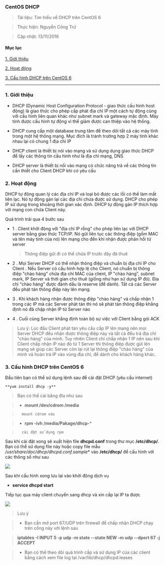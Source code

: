 ### CentOS DHCP

> Tài liệu: Tìm hiểu về DHCP trên CentOS 6

> Thực hiện: Nguyễn Công Trứ

> Cập nhật: 13/11/2016

#### Mục lục

[1. Giới thiệu](#1)

[2. Hoạt động](#2)

[3. Cấu hình DHCP trên CentOS 6](#3)

---

<a name="1"></a>
### 1. Giới thiệu

- DHCP (Dynamic Host Configuration Protocol - giao thức cấu hình host động) là giao thức cho phép cấp phát địa chỉ IP một cách tự động cùng với cấu hình liên quan khác như subnet mark và gateway mặc định. Máy tính được cấu hình tự động vì thế giảm được can thiệp vào hệ thống.

- DHCP cung cấp một database trung tâm để theo dõi tất cả các máy tính trong một hệ thống mạng. Mục đích là tránh trường hợp 2 máy tính khác nhau lại có chung 1 địa chỉ IP

- DHCP client là thiết bị nói vào mạng và sử dụng dụng giao thức DHCP để lấy các thông tin cấu hình như là địa chỉ mạng, DNS

- DHCP server là thiết bị nối vào mạng có chức năng trả về các thông tin cần thiết cho Client DHCP khi có yêu cầu

<a name="2"></a>
### 2. Hoạt động

DHCP tự động quan lý các địa chỉ IP và loại bỏ được các lỗi có thể làm mất liên lạc. Nó tự động gán lại các địa chỉ chưa được sử dụng. DHCP cho phép IP sử dụng trong khoảng thời gian xác định. DHCP tự động gán IP thích hợp với mạng con chứa Client này. 

Quá trình trải qua 4 bước sau

- 1 . Client khởi động với "địa chỉ IP rỗng" cho phép liên lạc với DHCP server bằng giao thức TCP/IP. Nó gửi liên tục các thông điệp (gồm MAC và tên máy tính của nó) lên mạng cho đến khi nhận được phản hồi từ server

	> Thông điệp gửi đi có thể chứa IP trước đây đã thuê

- 2 . Mọi Server DHCP có thể nhận thông điệp và chuẩn bị địa chỉ IP cho Client . Nếu Server có cấu hình hợp lệ cho Client, nó chuẩn bị thông điệp "chào hàng" chứa địa chỉ MAC của client, IP "chào hàng", subnet mark, IP Server và thời gian cho thuê (giống như hạn sử dụng IP đó). Địa chỉ "chào hàng" được đánh dấu là reserve (để dành). Tất cả các Server đều phát tán thông điệp này lên mạng.

- 3 . Khi khách hàng nhận được thông điệp "chào hàng" và chấp nhận 1 trong các IP mà các Server phát tán thì nó sẽ phát tán thông điệp khẳng định nó đã chập nhận IP từ Server nào

- 4 . Cuối cùng Server khẳng định toàn bộ sự việc với Client bằng gói ACK

> Lưu ý: Lúc đầu Client phát tán yêu cầu cấp IP lên mạng nên mọi Server DHCP đều nhận được thông điệp này và tất cả đều trả địa chỉ "chào hàng" của mình. Tuy nhiên Client chỉ chấp nhận 1 IP nên sau khi Client chấp nhận IP nào đó từ 1 Server thì thông điệp được gửi lên mạng sẽ giúp các Server còn lại rút lại thông điệp "chào hàng" của mình và hoàn trả IP vào vùng địa chỉ, để dành cho khách hàng khác.


<a name="3"></a>
### 3. Cấu hình DHCP trên CentOS 6

Đầu tiên bạn có thể sử dụng lệnh sau để cài đặt DHCP (yêu cầu internet)

	**yum install dhcp -y**

> Bạn có thể cài bằng đĩa như sau

> 	- **mount /dev/cdrom /media**	
	
>		mount cdrom vào

> 	- **rpm -ivh /media/Pakage/dhcp-***   
	
>		cài đặt sử dụng rpm

Sau khi cài đặt xong sẽ xuất hiện file **dhcpd.conf** trong thư mục **/etc/dhcp/**. Bạn có thể sử dụng file này hoặc copy file mẫu **/usr/share/doc/dhcp*/dhcpd.conf.sample** vào **/etc/dhcp/** để cấu hình với các thông số như sau

![](https://github.com/hellsins/sysadmin_level1/blob/master/Task14_CentOS6_DHCP/img/1.png)

Sau khi cấu hình xong lưu lại vào khởi động dịch vụ

- **service dhcpd start** 

Tiếp tục qua máy client chuyển sang dhcp và xin cấp lại IP ta được

![](https://github.com/hellsins/sysadmin_level1/blob/master/Task14_CentOS6_DHCP/img/2.png)

> Lưu ý
 
> 	- Bạn cần mở port 67/UDP trên firewall để chấp nhận DHCP chạy trên cổng này với lệnh sau 

>	**iptables -I INPUT 5 -p udp -m state --state NEW -m udp --dport 67 -j ACCEPT**

> 	- Bạn có thể theo dõi quá trình cấp và sử dụng IP của các client bằng cách xem file log tại /var/lib/dhcp/dhcpd.leases
